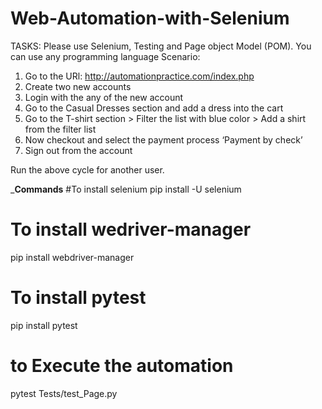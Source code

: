 # Web-Automation-with-Selenium
TASKS:
Please use Selenium, Testing and Page object Model (POM). You can use any programming language
Scenario:
1. Go to the URl: http://automationpractice.com/index.php
2. Create two new accounts
3. Login with the any of the new account
4. Go to the Casual Dresses section and add a dress into the cart
5. Go to the T-shirt section > Filter the list with blue color > Add a shirt from the filter list
6. Now checkout and select the payment process ‘Payment by check’
7. Sign out from the account

Run the above cycle for another user.


_____________________________Commands____________________________
#To install selenium
pip install -U selenium


# To install wedriver-manager
pip install webdriver-manager

# To install pytest
pip install pytest

# to Execute the automation
pytest Tests/test_Page.py


